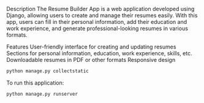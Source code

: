 Description
The Resume Builder App is a web application developed using Django, allowing users to create and manage their resumes easily. With this app, users can fill in their personal information, add their education and work experience, and generate professional-looking resumes in various formats.

Features
User-friendly interface for creating and updating resumes
Sections for personal information, education, work experience, skills, etc.
Downloadable resumes in PDF or other formats
Responsive design 
```python
python manage.py collectstatic
```
To run this application:

```python
python manage.py runserver
```
